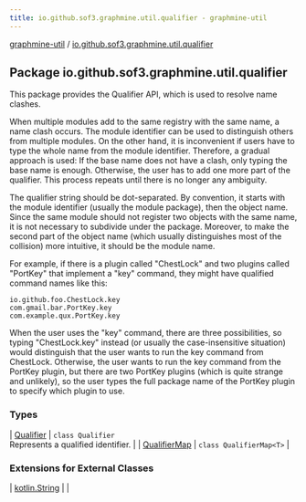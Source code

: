 ```yaml
---
title: io.github.sof3.graphmine.util.qualifier - graphmine-util
---
```


[graphmine-util](../index.html) / [io.github.sof3.graphmine.util.qualifier](./index.html)

## Package io.github.sof3.graphmine.util.qualifier

This package provides the Qualifier API, which is used to resolve name clashes.

When multiple modules add to the same registry with the same name, a name clash occurs. The module identifier can be
used to distinguish others from multiple modules. On the other hand, it is inconvenient if users have to type the whole
name from the module identifier. Therefore, a gradual approach is used: If the base name does not have a clash, only
typing the base name is enough. Otherwise, the user has to add one more part of the qualifier. This process repeats
until there is no longer any ambiguity.

The qualifier string should be dot-separated. By convention, it starts with the module identifier (usually the module
package), then the object name. Since the same module should not register two objects with the same name, it is not
necessary to subdivide under the package. Moreover, to make the second part of the object name (which usually
distinguishes most of the collision) more intuitive, it should be the module name.

For example, if there is a plugin called "ChestLock" and two plugins called "PortKey" that implement a "key" command,
they might have qualified command names like this:

```
io.github.foo.ChestLock.key
com.gmail.bar.PortKey.key
com.example.qux.PortKey.key
```

When the user uses the "key" command, there are three possibilities, so typing "ChestLock.key" instead (or usually the
case-insensitive situation) would distinguish that the user wants to run the key command from ChestLock. Otherwise, the
user wants to run the key command from the PortKey plugin, but there are two PortKey plugins (which is quite strange
and unlikely), so the user types the full package name of the PortKey plugin to specify which plugin to use.

### Types

| [Qualifier](-qualifier/index.html) | `class Qualifier`<br>Represents a qualified identifier. |
| [QualifierMap](-qualifier-map/index.html) | `class QualifierMap<T>` |

### Extensions for External Classes

| [kotlin.String](kotlin.-string/index.html) |  |

